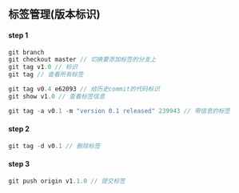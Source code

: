 标签管理(版本标识)
----

#### step 1
``` js
git branch
git checkout master // 切换要添加标签的分支上
git tag v1.0 // 标识
git tag // 查看所有标签

git tag v0.4 e62093 // 给历史commit的代码标识
git show v1.0 // 查看标签信息

git tag -a v0.1 -m "version 0.1 released" 239943 // 带信息的标签
```


#### step 2
``` js
git tag -d v0.1 // 删除标签
```


#### step 3
``` js
git push origin v1.1.0 // 提交标签
```
